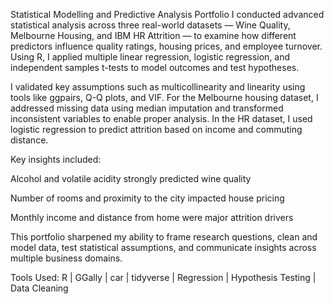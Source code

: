 Statistical Modelling and Predictive Analysis Portfolio
I conducted advanced statistical analysis across three real-world datasets — Wine Quality, Melbourne Housing, and IBM HR Attrition — to examine how different predictors influence quality ratings, housing prices, and employee turnover. Using R, I applied multiple linear regression, logistic regression, and independent samples t-tests to model outcomes and test hypotheses.

I validated key assumptions such as multicollinearity and linearity using tools like ggpairs, Q-Q plots, and VIF. For the Melbourne housing dataset, I addressed missing data using median imputation and transformed inconsistent variables to enable proper analysis. In the HR dataset, I used logistic regression to predict attrition based on income and commuting distance.

Key insights included:

Alcohol and volatile acidity strongly predicted wine quality

Number of rooms and proximity to the city impacted house pricing

Monthly income and distance from home were major attrition drivers

This portfolio sharpened my ability to frame research questions, clean and model data, test statistical assumptions, and communicate insights across multiple business domains.

Tools Used: R | GGally | car | tidyverse | Regression | Hypothesis Testing | Data Cleaning


